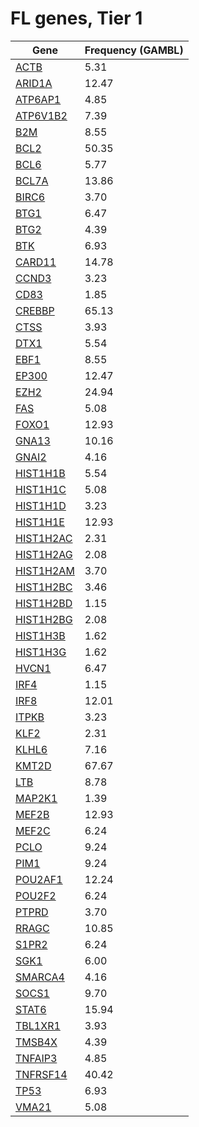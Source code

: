 # FL genes, Tier 1
| Gene | Frequency (GAMBL) |
| ------ | ----- |
| [ACTB](https://github.com/morinlab/ABCG/blob/main/genes/simple_somatic_mutation/ACTB.md) | 5.31 | 
| [ARID1A](https://github.com/morinlab/ABCG/blob/main/genes/simple_somatic_mutation/ARID1A.md) | 12.47 | 
| [ATP6AP1](https://github.com/morinlab/ABCG/blob/main/genes/simple_somatic_mutation/ATP6AP1.md) | 4.85 | 
| [ATP6V1B2](https://github.com/morinlab/ABCG/blob/main/genes/simple_somatic_mutation/ATP6V1B2.md) | 7.39 | 
| [B2M](https://github.com/morinlab/ABCG/blob/main/genes/simple_somatic_mutation/B2M.md) | 8.55 | 
| [BCL2](https://github.com/morinlab/ABCG/blob/main/genes/simple_somatic_mutation/BCL2.md) | 50.35 | 
| [BCL6](https://github.com/morinlab/ABCG/blob/main/genes/simple_somatic_mutation/BCL6.md) | 5.77 | 
| [BCL7A](https://github.com/morinlab/ABCG/blob/main/genes/simple_somatic_mutation/BCL7A.md) | 13.86 | 
| [BIRC6](https://github.com/morinlab/ABCG/blob/main/genes/simple_somatic_mutation/BIRC6.md) | 3.70 | 
| [BTG1](https://github.com/morinlab/ABCG/blob/main/genes/simple_somatic_mutation/BTG1.md) | 6.47 | 
| [BTG2](https://github.com/morinlab/ABCG/blob/main/genes/simple_somatic_mutation/BTG2.md) | 4.39 | 
| [BTK](https://github.com/morinlab/ABCG/blob/main/genes/simple_somatic_mutation/BTK.md) | 6.93 | 
| [CARD11](https://github.com/morinlab/ABCG/blob/main/genes/simple_somatic_mutation/CARD11.md) | 14.78 | 
| [CCND3](https://github.com/morinlab/ABCG/blob/main/genes/simple_somatic_mutation/CCND3.md) | 3.23 | 
| [CD83](https://github.com/morinlab/ABCG/blob/main/genes/simple_somatic_mutation/CD83.md) | 1.85 | 
| [CREBBP](https://github.com/morinlab/ABCG/blob/main/genes/simple_somatic_mutation/CREBBP.md) | 65.13 | 
| [CTSS](https://github.com/morinlab/ABCG/blob/main/genes/simple_somatic_mutation/CTSS.md) | 3.93 | 
| [DTX1](https://github.com/morinlab/ABCG/blob/main/genes/simple_somatic_mutation/DTX1.md) | 5.54 | 
| [EBF1](https://github.com/morinlab/ABCG/blob/main/genes/simple_somatic_mutation/EBF1.md) | 8.55 | 
| [EP300](https://github.com/morinlab/ABCG/blob/main/genes/simple_somatic_mutation/EP300.md) | 12.47 | 
| [EZH2](https://github.com/morinlab/ABCG/blob/main/genes/simple_somatic_mutation/EZH2.md) | 24.94 | 
| [FAS](https://github.com/morinlab/ABCG/blob/main/genes/simple_somatic_mutation/FAS.md) | 5.08 | 
| [FOXO1](https://github.com/morinlab/ABCG/blob/main/genes/simple_somatic_mutation/FOXO1.md) | 12.93 | 
| [GNA13](https://github.com/morinlab/ABCG/blob/main/genes/simple_somatic_mutation/GNA13.md) | 10.16 | 
| [GNAI2](https://github.com/morinlab/ABCG/blob/main/genes/simple_somatic_mutation/GNAI2.md) | 4.16 | 
| [HIST1H1B](https://github.com/morinlab/ABCG/blob/main/genes/simple_somatic_mutation/HIST1H1B.md) | 5.54 | 
| [HIST1H1C](https://github.com/morinlab/ABCG/blob/main/genes/simple_somatic_mutation/HIST1H1C.md) | 5.08 | 
| [HIST1H1D](https://github.com/morinlab/ABCG/blob/main/genes/simple_somatic_mutation/HIST1H1D.md) | 3.23 | 
| [HIST1H1E](https://github.com/morinlab/ABCG/blob/main/genes/simple_somatic_mutation/HIST1H1E.md) | 12.93 | 
| [HIST1H2AC](https://github.com/morinlab/ABCG/blob/main/genes/simple_somatic_mutation/HIST1H2AC.md) | 2.31 | 
| [HIST1H2AG](https://github.com/morinlab/ABCG/blob/main/genes/simple_somatic_mutation/HIST1H2AG.md) | 2.08 | 
| [HIST1H2AM](https://github.com/morinlab/ABCG/blob/main/genes/simple_somatic_mutation/HIST1H2AM.md) | 3.70 | 
| [HIST1H2BC](https://github.com/morinlab/ABCG/blob/main/genes/simple_somatic_mutation/HIST1H2BC.md) | 3.46 | 
| [HIST1H2BD](https://github.com/morinlab/ABCG/blob/main/genes/simple_somatic_mutation/HIST1H2BD.md) | 1.15 | 
| [HIST1H2BG](https://github.com/morinlab/ABCG/blob/main/genes/simple_somatic_mutation/HIST1H2BG.md) | 2.08 | 
| [HIST1H3B](https://github.com/morinlab/ABCG/blob/main/genes/simple_somatic_mutation/HIST1H3B.md) | 1.62 | 
| [HIST1H3G](https://github.com/morinlab/ABCG/blob/main/genes/simple_somatic_mutation/HIST1H3G.md) | 1.62 | 
| [HVCN1](https://github.com/morinlab/ABCG/blob/main/genes/simple_somatic_mutation/HVCN1.md) | 6.47 | 
| [IRF4](https://github.com/morinlab/ABCG/blob/main/genes/simple_somatic_mutation/IRF4.md) | 1.15 | 
| [IRF8](https://github.com/morinlab/ABCG/blob/main/genes/simple_somatic_mutation/IRF8.md) | 12.01 | 
| [ITPKB](https://github.com/morinlab/ABCG/blob/main/genes/simple_somatic_mutation/ITPKB.md) | 3.23 | 
| [KLF2](https://github.com/morinlab/ABCG/blob/main/genes/simple_somatic_mutation/KLF2.md) | 2.31 | 
| [KLHL6](https://github.com/morinlab/ABCG/blob/main/genes/simple_somatic_mutation/KLHL6.md) | 7.16 | 
| [KMT2D](https://github.com/morinlab/ABCG/blob/main/genes/simple_somatic_mutation/KMT2D.md) | 67.67 | 
| [LTB](https://github.com/morinlab/ABCG/blob/main/genes/simple_somatic_mutation/LTB.md) | 8.78 | 
| [MAP2K1](https://github.com/morinlab/ABCG/blob/main/genes/simple_somatic_mutation/MAP2K1.md) | 1.39 | 
| [MEF2B](https://github.com/morinlab/ABCG/blob/main/genes/simple_somatic_mutation/MEF2B.md) | 12.93 | 
| [MEF2C](https://github.com/morinlab/ABCG/blob/main/genes/simple_somatic_mutation/MEF2C.md) | 6.24 | 
| [PCLO](https://github.com/morinlab/ABCG/blob/main/genes/simple_somatic_mutation/PCLO.md) | 9.24 | 
| [PIM1](https://github.com/morinlab/ABCG/blob/main/genes/simple_somatic_mutation/PIM1.md) | 9.24 | 
| [POU2AF1](https://github.com/morinlab/ABCG/blob/main/genes/simple_somatic_mutation/POU2AF1.md) | 12.24 | 
| [POU2F2](https://github.com/morinlab/ABCG/blob/main/genes/simple_somatic_mutation/POU2F2.md) | 6.24 | 
| [PTPRD](https://github.com/morinlab/ABCG/blob/main/genes/simple_somatic_mutation/PTPRD.md) | 3.70 | 
| [RRAGC](https://github.com/morinlab/ABCG/blob/main/genes/simple_somatic_mutation/RRAGC.md) | 10.85 | 
| [S1PR2](https://github.com/morinlab/ABCG/blob/main/genes/simple_somatic_mutation/S1PR2.md) | 6.24 | 
| [SGK1](https://github.com/morinlab/ABCG/blob/main/genes/simple_somatic_mutation/SGK1.md) | 6.00 | 
| [SMARCA4](https://github.com/morinlab/ABCG/blob/main/genes/simple_somatic_mutation/SMARCA4.md) | 4.16 | 
| [SOCS1](https://github.com/morinlab/ABCG/blob/main/genes/simple_somatic_mutation/SOCS1.md) | 9.70 | 
| [STAT6](https://github.com/morinlab/ABCG/blob/main/genes/simple_somatic_mutation/STAT6.md) | 15.94 | 
| [TBL1XR1](https://github.com/morinlab/ABCG/blob/main/genes/simple_somatic_mutation/TBL1XR1.md) | 3.93 | 
| [TMSB4X](https://github.com/morinlab/ABCG/blob/main/genes/simple_somatic_mutation/TMSB4X.md) | 4.39 | 
| [TNFAIP3](https://github.com/morinlab/ABCG/blob/main/genes/simple_somatic_mutation/TNFAIP3.md) | 4.85 | 
| [TNFRSF14](https://github.com/morinlab/ABCG/blob/main/genes/simple_somatic_mutation/TNFRSF14.md) | 40.42 | 
| [TP53](https://github.com/morinlab/ABCG/blob/main/genes/simple_somatic_mutation/TP53.md) | 6.93 | 
| [VMA21](https://github.com/morinlab/ABCG/blob/main/genes/simple_somatic_mutation/VMA21.md) | 5.08 | 
